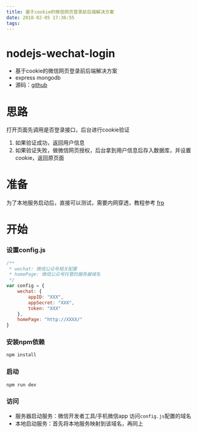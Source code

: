 ```yaml
---
title: 基于cookie的微信网页登录前后端解决方案
date: 2018-02-05 17:36:55
tags:
---
```

# nodejs-wechat-login
- 基于cookie的微信网页登录前后端解决方案
- express mongodb 
- 源码：[github](https://github.com/GoldTao/nodejs-wechat-login)

# 思路
打开页面先调用是否登录接口，后台进行cookie验证
1. 如果验证成功，返回用户信息
2. 如果验证失败，做微信网页授权，后台拿到用户信息后存入数据库，并设置cookie，返回原页面

# 准备
为了本地服务启动后，直接可以测试，需要内网穿透，教程参考 [frp](http://www.sunnyrx.com/2016/10/21/simple-to-use-frp/)

# 开始

### 设置config.js

```js
/**
 * wechat: 微信公众号相关配置
 * homePage: 微信公众号托管的服务器域名
 */
var config = {
    wechat: {
        appID: "XXX",
        appSecret: "XXX",
        token: "XXX"
    },
    homePage: "http://XXXX/"
}
```

### 安装npm依赖

```js
npm install
```

### 启动
```js
npm run dev
```

### 访问
- 服务器启动服务：微信开发者工具/手机微信app 访问`config.js`配置的域名
- 本地启动服务：首先将本地服务映射到该域名，再同上